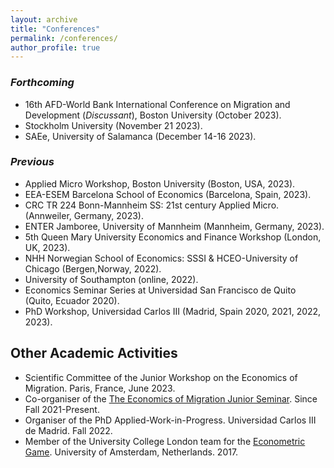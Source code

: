 ```yaml
---
layout: archive
title: "Conferences"
permalink: /conferences/
author_profile: true
---
```



<!-- {% for post in site.conferences %}
  {% include archive-single-nolink.html %}
{% endfor %} -->

### **_Forthcoming_**

- 16th AFD-World Bank International Conference on Migration and Development (_Discussant_), Boston University (October 2023).
- Stockholm University (November 21 2023).
- SAEe, University of Salamanca (December 14-16 2023).

### **_Previous_**
- Applied Micro Workshop, Boston University (Boston, USA, 2023).
- EEA-ESEM Barcelona School of Economics (Barcelona, Spain, 2023).
- CRC TR 224 Bonn-Mannheim SS: 21st century Applied Micro. (Annweiler, Germany, 2023).
- ENTER Jamboree, University of Mannheim (Mannheim, Germany, 2023).
- 5th Queen Mary University Economics and Finance Workshop (London, UK, 2023).
- NHH Norwegian School of Economics: SSSI & HCEO-University of Chicago (Bergen,Norway, 2022).
- University of Southampton (online, 2022).
- Economics Seminar Series at Universidad San Francisco de Quito (Quito, Ecuador 2020).
- PhD Workshop, Universidad Carlos III (Madrid, Spain 2020, 2021, 2022, 2023).

## Other Academic Activities
- Scientific Committee of the Junior Workshop on the Economics of Migration. Paris, France, June 2023.
- Co-organiser of the [The Economics of Migration Junior Seminar](https://sites.google.com/view/the-economics-of-migration/home). Since Fall 2021-Present.
- Organiser of the PhD Applied-Work-in-Progress. Universidad Carlos III de Madrid. Fall 2022.
- Member of the University College London team for the [Econometric Game](https://wceconometrics.com/). University of Amsterdam,
Netherlands. 2017. 
